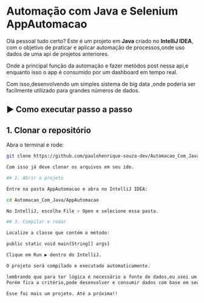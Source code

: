 #  Automação com Java e Selenium AppAutomacao

Olá pessoal tudo certo?
Este é um projeto em **Java** criado no **IntelliJ IDEA**, com o objetivo de praticar e aplicar automação de processos,onde uso dados de uma api de projetos anteriores.

Onde a principal função da automação e fazer metódos post nessa api,e enquanto isso o app é consumido por um dashboard em tempo real.

Com isso,desenvolvendo um simples sistema de big data ,onde poderia ser facilmente utilizado para grandes números de dados.

## ▶️ Como executar passo a passo

## 1. Clonar o repositório
Abra o terminal e rode:
```bash
git clone https://github.com/paulohenrique-souza-dev/Automacao_Com_Java.git

Com isso já deve clonar os arquivos em seu ide.

## 2. Abrir o projeto

Entre na pasta AppAutomacao e abra no IntelliJ IDEA:

cd Automacao_Com_Java/AppAutomacao

No IntelliJ, escolha File > Open e selecione essa pasta.

## 3. Compilar e rodar

Localize a classe que contém o método:

public static void main(String[] args)

Clique em Run ▶️ dentro do IntelliJ.

O projeto será compilado e executado automaticamente.

lembrando que para ter lógica é necessário a fonte de dados,eu usei um dashboard onde vou disponiblizar o código aqui no git.
Porém fica a critério,pode desenvolver e consumir dados com base em seus interresses.

Esse foi mais um projeto. Até a próxima!!
